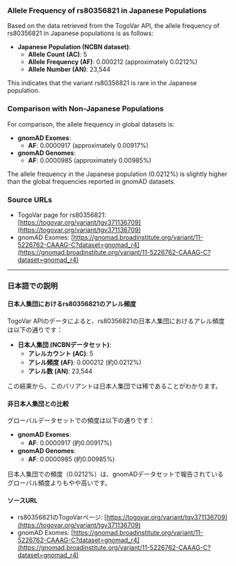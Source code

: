 ### Allele Frequency of rs80356821 in Japanese Populations

Based on the data retrieved from the TogoVar API, the allele frequency of rs80356821 in Japanese populations is as follows:

- **Japanese Population (NCBN dataset)**:  
  - **Allele Count (AC)**: 5  
  - **Allele Frequency (AF)**: 0.000212 (approximately 0.0212%)  
  - **Allele Number (AN)**: 23,544  

This indicates that the variant rs80356821 is rare in the Japanese population.

### Comparison with Non-Japanese Populations
For comparison, the allele frequency in global datasets is:
- **gnomAD Exomes**:  
  - **AF**: 0.0000917 (approximately 0.00917%)  
- **gnomAD Genomes**:  
  - **AF**: 0.0000985 (approximately 0.00985%)  

The allele frequency in the Japanese population (0.0212%) is slightly higher than the global frequencies reported in gnomAD datasets.

### Source URLs
- TogoVar page for rs80356821: [https://togovar.org/variant/tgv371136709](https://togovar.org/variant/tgv371136709)  
- gnomAD Exomes: [https://gnomad.broadinstitute.org/variant/11-5226762-CAAAG-C?dataset=gnomad_r4](https://gnomad.broadinstitute.org/variant/11-5226762-CAAAG-C?dataset=gnomad_r4)

---

### 日本語での説明

#### 日本人集団におけるrs80356821のアレル頻度
TogoVar APIのデータによると、rs80356821の日本人集団におけるアレル頻度は以下の通りです：

- **日本人集団 (NCBNデータセット)**:  
  - **アレルカウント (AC)**: 5  
  - **アレル頻度 (AF)**: 0.000212 (約0.0212%)  
  - **アレル数 (AN)**: 23,544  

この結果から、このバリアントは日本人集団では稀であることがわかります。

#### 非日本人集団との比較
グローバルデータセットでの頻度は以下の通りです：
- **gnomAD Exomes**:  
  - **AF**: 0.0000917 (約0.00917%)  
- **gnomAD Genomes**:  
  - **AF**: 0.0000985 (約0.00985%)  

日本人集団での頻度（0.0212%）は、gnomADデータセットで報告されているグローバル頻度よりもやや高いです。

#### ソースURL
- rs80356821のTogoVarページ: [https://togovar.org/variant/tgv371136709](https://togovar.org/variant/tgv371136709)  
- gnomAD Exomes: [https://gnomad.broadinstitute.org/variant/11-5226762-CAAAG-C?dataset=gnomad_r4](https://gnomad.broadinstitute.org/variant/11-5226762-CAAAG-C?dataset=gnomad_r4)  